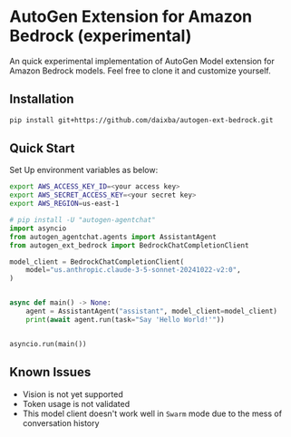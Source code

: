 # AutoGen Extension for Amazon Bedrock (experimental)

An quick experimental implementation of AutoGen Model extension for Amazon Bedrock models. Feel free to clone it and customize yourself.

## Installation

```bash
pip install git+https://github.com/daixba/autogen-ext-bedrock.git
```

## Quick Start

Set Up environment variables as below:

```bash
export AWS_ACCESS_KEY_ID=<your access key>
export AWS_SECRET_ACCESS_KEY=<your secret key>
export AWS_REGION=us-east-1
```

```python
# pip install -U "autogen-agentchat"
import asyncio
from autogen_agentchat.agents import AssistantAgent
from autogen_ext_bedrock import BedrockChatCompletionClient

model_client = BedrockChatCompletionClient(
    model="us.anthropic.claude-3-5-sonnet-20241022-v2:0",
)


async def main() -> None:
    agent = AssistantAgent("assistant", model_client=model_client)
    print(await agent.run(task="Say 'Hello World!'"))


asyncio.run(main())
```


## Known Issues

- Vision is not yet supported
- Token usage is not validated
- This model client doesn't work well in `Swarm` mode due to the mess of conversation history
